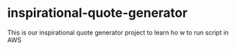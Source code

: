 # inspirational-quote-generator
This is our inspirational quote generator project to learn ho w to run script in AWS
